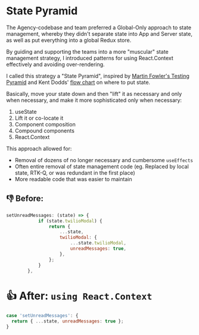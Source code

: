 # State Pyramid

The Agency-codebase and team preferred a Global-Only approach to state management, whereby they didn't separate state into App and Server state, as well as put everything into a global Redux store.

By guiding and supporting the teams into a more "muscular" state management strategy, I introduced patterns for using React.Context effectively and avoiding over-rendering. 

I called this strategy a "State Pyramid", inspired by [Martin Fowler's Testing Pyramid](https://martinfowler.com/articles/practical-test-pyramid.html#TheTestPyramid) and Kent Dodds' [flow chart](https://kentcdodds.com/blog/state-colocation-will-make-your-react-app-faster) on where to put state.

Basically, move your state down and then "lift" it as necessary and only when necessary, and make it more sophisticated only when necessary:

1. useState
2. Lift it or co-locate it
3. Component composition
4. Compound components
5. React.Context



This approach allowed for:

- Removal of dozens of no longer necessary and cumbersome `useEffects`
- Often entire removal of state management code (eg. Replaced by local state, RTK-Q, or was redundant in the first place)
- More readable code that was easier to maintain



## 👎 Before:

```js
setUnreadMessages: (state) => {
            if (state.twilioModal) {
                return {
                    ...state,
                    twilioModal: {
                        ...state.twilioModal,
                        unreadMessages: true,
                    },
                };
            }
        },
```





# 👍 After: `using React.Context`

```js 
case 'setUnreadMessages': {
  return { ...state, unreadMessages: true };
}
```

